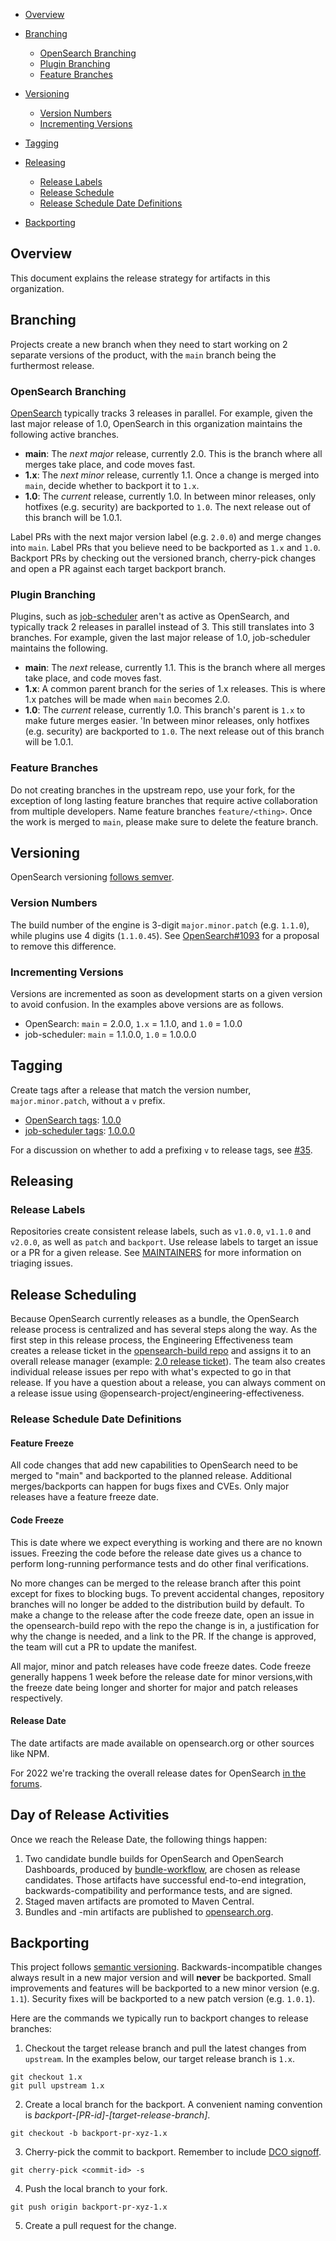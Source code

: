 - [Overview](#overview)
- [Branching](#branching)
  - [OpenSearch Branching](#opensearch-branching)
  - [Plugin Branching](#plugin-branching)
  - [Feature Branches](#feature-branches)
- [Versioning](#versioning)
  - [Version Numbers](#version-numbers)
  - [Incrementing Versions](#incrementing-versions)
- [Tagging](#tagging)
- [Releasing](#releasing)
  - [Release Labels](#release-labels)
  - [Release Schedule](#release-scheduling)
  - [Release Schedule Date Definitions](#release-schedule-date-definitions)
  
- [Backporting](#backporting)

## Overview

This document explains the release strategy for artifacts in this organization.

## Branching

Projects create a new branch when they need to start working on 2 separate versions of the product, with the `main` branch being the furthermost release. 

### OpenSearch Branching

[OpenSearch](https://github.com/opensearch-project/OpenSearch) typically tracks 3 releases in parallel. For example, given the last major release of 1.0, OpenSearch in this organization maintains the following active branches.

* **main**: The _next major_ release, currently 2.0. This is the branch where all merges take place, and code moves fast.
* **1.x**: The _next minor_ release, currently 1.1. Once a change is merged into `main`, decide whether to backport it to `1.x`.
* **1.0**: The _current_ release, currently 1.0. In between minor releases, only hotfixes (e.g. security) are backported to `1.0`. The next release out of this branch will be 1.0.1.

Label PRs with the next major version label (e.g. `2.0.0`) and merge changes into `main`. Label PRs that you believe need to be backported as `1.x` and `1.0`. Backport PRs by checking out the versioned branch, cherry-pick changes and open a PR against each target backport branch.

### Plugin Branching

Plugins, such as [job-scheduler](https://github.com/opensearch-project/job-scheduler) aren't as active as OpenSearch, and typically track 2 releases in parallel instead of 3. This still translates into 3 branches. For example, given the last major release of 1.0, job-scheduler maintains the following.

* **main**: The _next_ release, currently 1.1. This is the branch where all merges take place, and code moves fast.
* **1.x**: A common parent branch for the series of 1.x releases. This is where 1.x patches will be made when `main` becomes 2.0.
* **1.0**: The _current_ release, currently 1.0. This branch's parent is `1.x` to make future merges easier. 'In between minor releases, only hotfixes (e.g. security) are backported to `1.0`. The next release out of this branch will be 1.0.1.

### Feature Branches

Do not creating branches in the upstream repo, use your fork, for the exception of long lasting feature branches that require active collaboration from multiple developers. Name feature branches `feature/<thing>`. Once the work is merged to `main`, please make sure to delete the feature branch.

## Versioning

OpenSearch versioning [follows semver](https://opensearch.org/blog/technical-post/2021/08/what-is-semver/). 

### Version Numbers

The build number of the engine is 3-digit `major.minor.patch` (e.g. `1.1.0`), while plugins use 4 digits (`1.1.0.45`). See [OpenSearch#1093](https://github.com/opensearch-project/OpenSearch/issues/1093) for a proposal to remove this difference. 

### Incrementing Versions

Versions are incremented as soon as development starts on a given version to avoid confusion. In the examples above versions are as follows.

* OpenSearch: `main` = 2.0.0, `1.x` = 1.1.0, and `1.0` = 1.0.0
* job-scheduler: `main` = 1.1.0.0, `1.0` = 1.0.0.0

## Tagging

Create tags after a release that match the version number, `major.minor.patch`, without a `v` prefix.

* [OpenSearch tags](https://github.com/opensearch-project/OpenSearch/tags): [1.0.0](https://github.com/opensearch-project/OpenSearch/releases/tag/1.0.0)
* [job-scheduler tags](https://github.com/opensearch-project/job-scheduler/tags): [1.0.0.0](https://github.com/opensearch-project/job-scheduler/releases/tag/1.0.0.0)

For a discussion on whether to add a prefixing `v` to release tags, see [#35](https://github.com/opensearch-project/.github/issues/35).  

## Releasing

### Release Labels

Repositories create consistent release labels, such as `v1.0.0`, `v1.1.0` and `v2.0.0`, as well as `patch` and `backport`. Use release labels to target an issue or a PR for a given release. See [MAINTAINERS](MAINTAINERS.md#triage-open-issues) for more information on triaging issues.

## Release Scheduling

Because OpenSearch currently releases as a bundle, the OpenSearch release process is centralized and has several steps along the way.  As the first step in this release process, the Engineering Effectiveness team creates a release ticket in the [opensearch-build repo](https://github.com/opensearch-project/opensearch-build) and assigns it to an overall release manager (example: [2.0 release ticket](https://github.com/opensearch-project/opensearch-build/issues/1650)).  The team also creates individual release issues per repo with what's expected to go in that release. If you have a question about a release, you can always comment on a release issue using @opensearch-project/engineering-effectiveness.  

### Release Schedule Date Definitions

#### Feature Freeze
All code changes that add new capabilities to OpenSearch need to be merged to "main" and backported to the planned release. Additional merges/backports can happen for bugs fixes and CVEs.  Only major releases have a feature freeze date.

#### Code Freeze
This is date where we expect everything is working and there are no known issues. Freezing the code before the release date gives us a chance to perform long-running performance tests and do other final verifications. 

No more changes can be merged to the release branch after this point except for fixes to blocking bugs. To prevent accidental changes, repository branches will no longer be added to the distribution build by default.  To make a change to the release after the code freeze date, open an issue in the opensearch-build repo with the repo the change is in, a justification for why the change is needed, and a link to the PR.  If the change is approved, the team will cut a PR to update the manifest. 

All major, minor and patch releases have code freeze dates.  Code freeze generally happens 1 week before the release date for minor versions,with the freeze date being longer and shorter for major and patch releases respectively.

#### Release Date
The date artifacts are made available on opensearch.org or other sources like NPM.

For 2022 we're tracking the overall release dates for OpenSearch [in the forums](https://opensearch.org/blog/partners/2022/02/roadmap-proposal/). 


## Day of Release Activities
Once we reach the Release Date, the following things happen:
1. Two candidate bundle builds for OpenSearch and OpenSearch Dashboards, produced by [bundle-workflow](https://github.com/opensearch-project/opensearch-build/blob/main/bundle-workflow/README.md), are chosen as release candidates. Those artifacts have successful end-to-end integration, backwards-compatibility and performance tests, and are signed.
2. Staged maven artifacts are promoted to Maven Central.
3. Bundles and -min artifacts are published to [opensearch.org](https://opensearch.org/downloads.html).

## Backporting

This project follows [semantic versioning](https://semver.org/spec/v2.0.0.html). Backwards-incompatible changes always result in a new major version and will __never__ be backported. Small improvements and features will be backported to a new minor version (e.g. `1.1`). Security fixes will be backported to a new patch version (e.g. `1.0.1`).

Here are the commands we typically run to backport changes to release branches:

1. Checkout the target release branch and pull the latest changes from `upstream`. In the examples below, our target release branch is `1.x`.

```
git checkout 1.x
git pull upstream 1.x
```

2. Create a local branch for the backport. A convenient naming convention is _backport-\[PR-id\]-\[target-release-branch\]_.

```
git checkout -b backport-pr-xyz-1.x
```

3. Cherry-pick the commit to backport. Remember to include [DCO signoff](CONTRIBUTING.md#developer-certificate-of-origin).

```
git cherry-pick <commit-id> -s
```

4. Push the local branch to your fork.

```
git push origin backport-pr-xyz-1.x
```

5. Create a pull request for the change.